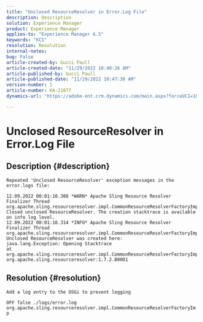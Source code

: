 ```yaml
---
title: "Unclosed ResourceResolver in Error.Log File"
description: Description
solution: Experience Manager
product: Experience Manager
applies-to: "Experience Manager 6.5"
keywords: "KCS"
resolution: Resolution
internal-notes: 
bug: False
article-created-by: Gucci Paull
article-created-date: "11/29/2022 10:40:26 AM"
article-published-by: Gucci Paull
article-published-date: "11/29/2022 10:47:30 AM"
version-number: 1
article-number: KA-21077
dynamics-url: "https://adobe-ent.crm.dynamics.com/main.aspx?forceUCI=1&pagetype=entityrecord&etn=knowledgearticle&id=b74fd935-d26f-ed11-9562-6045bd0061cb"

---
```

# Unclosed ResourceResolver in Error.Log File

## Description {#description}


`Repeated 'Unclosed ResourceResolver' exception messages in the error.logs file:`




```
12.09.2022 00:01:10.308 *WARN* Apache Sling Resource Resolver Finalizer Thread org.apache.sling.resourceresolver.impl.CommonResourceResolverFactoryImpl Closed unclosed ResourceResolver. The creation stacktrace is available on info log level.
12.09.2022 00:01:10.314 *INFO* Apache Sling Resource Resolver Finalizer Thread org.apache.sling.resourceresolver.impl.CommonResourceResolverFactoryImpl Unclosed ResourceResolver was created here:
java.lang.Exception: Opening Stacktrace
at org.apache.sling.resourceresolver.impl.CommonResourceResolverFactoryImpl$ResolverReference.init(CommonResourceResolverFactoryImpl.java:538) org.apache.sling.resourceresolver:1.7.2.B0001
```



## Resolution {#resolution}


`Add a log entry to the OSGi to prevent logging`

`OFF false ./logs/error.log org.apache.sling.resourceresolver.impl.CommonResourceResolverFactoryImp`
